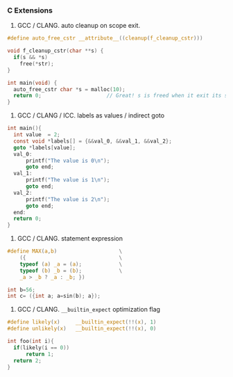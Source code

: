 ### C Extensions

1. GCC / CLANG. auto cleanup on scope exit. 
  ```c
  #define auto_free_cstr __attribute__((cleanup(f_cleanup_cstr)))
  
  void f_cleanup_cstr(char **s) { 
    if(s && *s) 
      free(*str); 
  }
  
  int main(void) {
    auto_free_cstr char *s = malloc(10);
    return 0;                     // Great! s is freed when it exit its scope   
  }
  ```

1. GCC / CLANG / ICC. labels as values / indirect goto
  ```c
  int main(){
    int value  = 2;
    const void *labels[] = {&&val_0, &&val_1, &&val_2};
    goto *labels[value];
    val_0:
        printf("The value is 0\n");
        goto end;
    val_1:
        printf("The value is 1\n");
        goto end;
    val_2:
        printf("The value is 2\n");
        goto end;
    end:
    return 0;
  }
  ```

1. GCC / CLANG. statement expression
  ```c
  #define MAX(a,b)                    \
      ({                              \
      typeof (a) _a = (a);            \
      typeof (b) _b = (b);            \
      _a > _b ? _a : _b; })
  
  int b=56;
  int c= ({int a; a=sin(b); a});
  ```

1. GCC / CLANG. ```__builtin_expect``` optimization flag
  ```c
  #define likely(x)     __builtin_expect(!!(x), 1)
  #define unlikely(x)   __builtin_expect(!!(x), 0)
  
  int foo(int i){
    if(likely(i == 0))
        return 1;
    return 2;
  }
  ```

